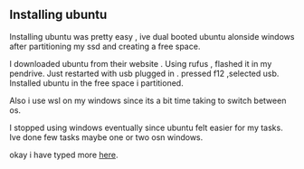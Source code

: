 ## Installing ubuntu

Installing ubuntu was pretty easy , ive dual booted ubuntu alonside windows after partitioning
my ssd and creating a free space.

I downloaded ubuntu from their website . Using rufus , flashed it in my pendrive.
Just restarted with usb plugged in . pressed f12 ,selected usb. Installed ubuntu in the free space i partitioned.

Also i use wsl on my windows since its a bit time taking to switch between os. 

I stopped using windows eventually since ubuntu felt easier for my tasks. Ive done few tasks maybe one or two osn windows.

okay i have typed more [here](http://akshaj000.github.io/2021/09/25/hello-world/).
